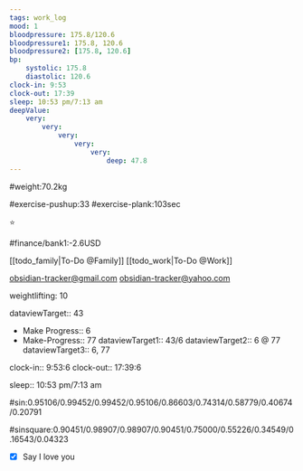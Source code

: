 ```yaml
---
tags: work_log
mood: 1
bloodpressure: 175.8/120.6
bloodpressure1: 175.8, 120.6
bloodpressure2: [175.8, 120.6]
bp:
    systolic: 175.8
    diastolic: 120.6
clock-in: 9:53
clock-out: 17:39
sleep: 10:53 pm/7:13 am
deepValue: 
    very: 
        very: 
            very: 
                very: 
                    very: 
                        deep: 47.8
---
```


#weight:70.2kg

#exercise-pushup:33
#exercise-plank:103sec


⭐


#finance/bank1:-2.6USD

[[todo_family|To-Do @Family]]
[[todo_work|To-Do @Work]]

obsidian-tracker@gmail.com
obsidian-tracker@yahoo.com

weightlifting: 10

dataviewTarget:: 43
- Make Progress:: 6
- Make-Progress:: 77
dataviewTarget1:: 43/6
dataviewTarget2:: 6 @ 77
dataviewTarget3:: 6, 77

clock-in:: 9:53:6
clock-out:: 17:39:6

sleep:: 10:53 pm/7:13 am

#sin:0.95106/0.99452/0.99452/0.95106/0.86603/0.74314/0.58779/0.40674/0.20791

#sinsquare:0.90451/0.98907/0.98907/0.90451/0.75000/0.55226/0.34549/0.16543/0.04323

- [x] Say I love you

